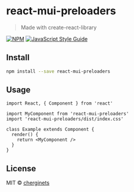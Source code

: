 # react-mui-preloaders

> Made with create-react-library

[![NPM](https://img.shields.io/npm/v/react-mui-preloaders.svg)](https://www.npmjs.com/package/react-mui-preloaders) [![JavaScript Style Guide](https://img.shields.io/badge/code_style-standard-brightgreen.svg)](https://standardjs.com)

## Install

```bash
npm install --save react-mui-preloaders
```

## Usage

```tsx
import React, { Component } from 'react'

import MyComponent from 'react-mui-preloaders'
import 'react-mui-preloaders/dist/index.css'

class Example extends Component {
  render() {
    return <MyComponent />
  }
}
```

## License

MIT © [cherginets](https://github.com/cherginets)
